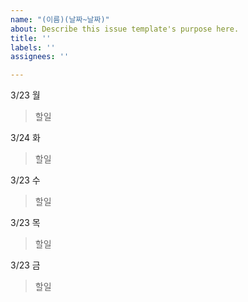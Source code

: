```yaml
---
name: "(이름)(날짜~날짜)"
about: Describe this issue template's purpose here.
title: ''
labels: ''
assignees: ''

---
```


3/23 월
> 할일

3/24 화
> 할일

3/23 수
> 할일

3/23 목
> 할일

3/23 금
> 할일
